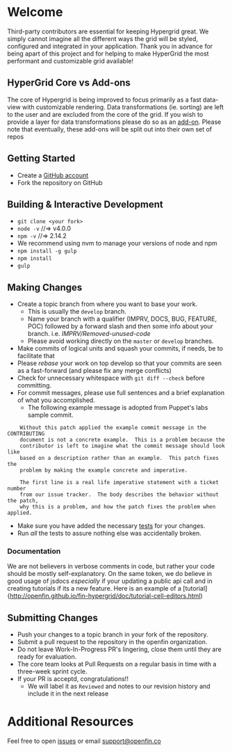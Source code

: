 # Welcome

Third-party contributors are essential for keeping Hypergrid great. We simply cannot imagine
all the different ways the grid will be styled, configured and integrated in your application.
Thank you in advance for being apart of this project and for helping to make HyperGrid the most performant and customizable grid
available! 

## HyperGrid Core vs Add-ons

The core of Hypergrid is being improved to focus primarily as a fast data-view with customizable rendering. Data transformations (ie. sorting)
are left to the user and are excluded from the core of the grid. If you wish to provide a layer for data transformations
please do so as an [add-on](https://github.com/openfin/fin-hypergrid/tree/master/add-ons). 
Please note that eventually, these add-ons will be split out into their own set of repos


## Getting Started

* Create a [GitHub account](https://github.com/signup/free)
* Fork the repository on GitHub

## Building & Interactive Development
* `git clone <your fork>`
* `node -v` //=> v4.0.0
* `npm -v`  //=> 2.14.2
*  We recommend using nvm to manage your versions of node and npm
* `npm install -g gulp`
* `npm install`
* `gulp`

## Making Changes

* Create a topic branch from where you want to base your work.
    * This is usually the `develop` branch.
    * Name your branch with a qualifier (IMPRV, DOCS, BUG, FEATURE, POC) followed by a forward slash and then some info about your branch.
        i.e. *IMPRV/Removed-unused-code*
    * Please avoid working directly on the `master` or `develop` branches.
* Make commits of logical units and squash your commits, if needs, be to facilitate that
* Please *rebase* your work on top develop so that your commits are seen as a fast-forward (and please fix any merge conflicts)
* Check for unnecessary whitespace with `git diff --check` before committing.
* For commit messages, please use full sentences and a brief explanation of what you accomplished.
    * The following example message is adopted from Puppet's labs sample commit.

````
    Without this patch applied the example commit message in the CONTRIBUTING
    document is not a concrete example.  This is a problem because the
    contributor is left to imagine what the commit message should look like
    based on a description rather than an example.  This patch fixes the
    problem by making the example concrete and imperative.

    The first line is a real life imperative statement with a ticket number
    from our issue tracker.  The body describes the behavior without the patch,
    why this is a problem, and how the patch fixes the problem when applied.
````

* Make sure you have added the necessary [tests](https://github.com/openfin/fin-hypergrid/tree/master/test) for your changes.
* Run _all_ the tests to assure nothing else was accidentally broken.


### Documentation

We are not believers in verbose comments in code, but rather your code should be mostly self-explanatory. On the same token, we do believe in good usage of jsdocs _especially_ if your updating a public api call and in creating tutorials
if its a new feature. Here is an example of a [tutorial]{http://openfin.github.io/fin-hypergrid/doc/tutorial-cell-editors.html)

## Submitting Changes

* Push your changes to a topic branch in your fork of the repository.
* Submit a pull request to the repository in the openfin organization.
* Do not leave Work-In-Progress PR's lingering, close them until they are ready for evaluation.
* The core team looks at Pull Requests on a regular basis in time with a three-week sprint cycle.
* If your PR is acceptd, congratulations!! 
    * We will label it as `Reviewed` and notes to our revision history and include it in the next release

# Additional Resources

Feel free to open [issues](https://github.com/openfin/fin-hypergrid/issues) or email support@openfin.co

